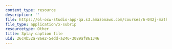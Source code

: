 ```yaml
---
content_type: resource
description: ''
file: https://ol-ocw-studio-app-qa.s3.amazonaws.com/courses/6-042j-mathematics-for-computer-science-spring-2015/26c4b52a86e25edda2463089af861346_m07lrb7m0D0.vtt
file_type: application/x-subrip
resourcetype: Other
title: 3play caption file
uid: 26c4b52a-86e2-5edd-a246-3089af861346
---
```

